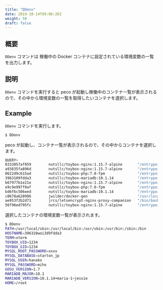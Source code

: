 ```yaml
---
title: "DDenv"
date: 2019-10-14T09:06:26Z
weight: 50
draft: false
---
```


## 概要
``DDenv`` コマンドは 稼働中の Docker コンテナに設定されている環境変数の一覧を出力します。

## 説明
``DDenv`` コマンドを実行すると peco が起動し稼働中のコンテナ一覧が表示されるので、その中から環境変数の一覧を取得したいコンテナを選択します。

## Example

``DDenv`` コマンドを実行します。

```bash
$ DDenv
```

peco が起動し、コンテナ一覧が表示されるので、その中からコンテナを選択します。

```bash
QUERY>                                                                 IgnoreCase [10 (1/1)]
0333057af059        nutsllc/toybox-nginx:1.15.7-alpine       "/entrypoint-ex.sh"      36 min
a93835fa896d        nutsllc/toybox-nginx:1.15.7-alpine       "/entrypoint-ex.sh"      7 week
0622d9c615ad        nutsllc/toybox-php:7.0-fpm               "/entrypoint-ex.sh p…"   7 week
3963109fdda3        nutsllc/toybox-mariadb:10.1.14           "/entrypoint-ex.sh"      7 week
b67977b1e21e        nutsllc/toybox-nginx:1.15.7-alpine       "/entrypoint-ex.sh"      7 week
e9c9e997f0af        nutsllc/toybox-php:7.0-fpm               "/entrypoint-ex.sh p…"   7 week
bd6f6c506eed        nutsllc/toybox-mariadb:10.1.14           "/entrypoint-ex.sh"      7 week
c0678a620996        jwilder/docker-gen                       "/usr/local/bin/dock…"   7 week
ae953f2b2d71        jrcs/letsencrypt-nginx-proxy-companion   "/bin/bash /app/entr…"   7 week
56f96ed795fc        nutsllc/toybox-nginx:1.15.7-alpine       "/entrypoint-ex.sh"      7 week
```

選択したコンテナの環境変数一覧が表示されます。

```bash
$ DDenv
PATH=/usr/local/sbin:/usr/local/bin:/usr/sbin:/usr/bin:/sbin:/bin
HOSTNAME=396310woi3d9fdda3
TERM=xterm
TOYBOX_UID=1234
TOYBOX_GID=1234
MYSQL_ROOT_PASSWORD=xxxx
MYSQL_DATABASE=starton_jp
MYSQL_USER=hanako
MYSQL_PASSWORD=miho
GOSU_VERSION=1.7
MARIADB_MAJOR=10.1
MARIADB_VERSION=10.1.14+maria-1~jessie
HOME=/root
```
